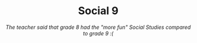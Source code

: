 <div align=center>

# Social 9

*The teacher said that grade 8 had the "more fun" Social Studies compared to grade 9 :(*

</div>

